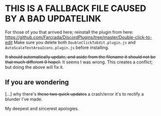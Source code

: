 # THIS IS A FALLBACK FILE CAUSED BY A BAD UPDATELINK
For those of you that arrived here; reinstall the plugin from here: https://github.com/Farcrada/DiscordPlugins/tree/master/Double-click-to-edit
Make sure you delete both `DoubleClickToEdit.plugin.js` and `AutoScaleTextAreaIcons.plugin.js` before installing.

~~It should automatically update, and aside from the filename it should not be that much different (I hope).~~
It seems I was wrong. This creates a conflict; but doing the above will fix it.

## If you are wondering
[...] why there's ~~these two quick updates~~ a crash/error it's to rectify a blunder I've made.

My deepest and sincerest apologies.

